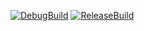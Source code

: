 [![DebugBuild](https://github.com/TsubokiHayato/GameEngine3/actions/workflows/DebugBuild.yml/badge.svg)](https://github.com/TsubokiHayato/GameEngine3/actions/workflows/DebugBuild.yml)
[![ReleaseBuild](https://github.com/TsubokiHayato/GameEngine3/actions/workflows/ReleaseBuild.yml/badge.svg)](https://github.com/TsubokiHayato/GameEngine3/actions/workflows/ReleaseBuild.yml)
